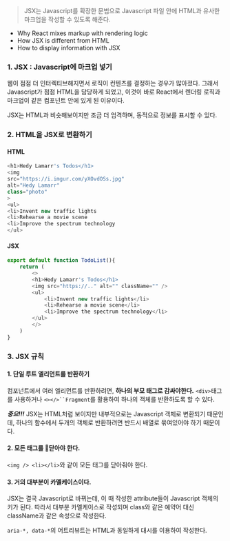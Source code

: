 > JSX는 Javascript를 확장한 문법으로 Javascript 파일 안에 HTML과 유사한 마크업을 작성할 수 있도록 해준다.

- Why React mixes markup with rendering logic
- How JSX is different from HTML
- How to display information with JSX

### 1. JSX : Javascript에 마크업 넣기
웹이 점점 더 인터렉티브해지면서 로직이 컨텐츠를 결정하는 경우가 많아졌다. 그래서 Javascript가 점점 HTML을 담당하게 되었고, 이것이 바로 React에서 렌더링 로직과 마크업이 같은 컴포넌트 안에 있게 된 이유이다.

JSX는 HTML과 비슷해보이지만 조금 더 엄격하며, 동적으로 정보를 표시할 수 있다.

### 2. HTML을 JSX로 변환하기
#### HTML
```javascript
<h1>Hedy Lamarr's Todos</h1>  
<img  
src="https://i.imgur.com/yXOvdOSs.jpg"  
alt="Hedy Lamarr"  
class="photo"  
>  
<ul>  
<li>Invent new traffic lights  
<li>Rehearse a movie scene  
<li>Improve the spectrum technology  
</ul>
```

#### JSX
```javascript
export default function TodoList(){
	return (
		<>
		<h1>Hedy Lamarr's Todos</h1>  
		<img src="https://.." alt="" className="" />
		<ul>
			<li>Invent new traffic lights</li>
			<li>Rehearse a movie scene</li>
			<li>Improve the spectrum technology</li>
		</ul>
		</>
	)
}
```

### 3. JSX 규칙
#### 1. 단일 루트 엘리먼트를 반환하기
컴포넌트에서 여러 엘리먼트를 반환하려면, **하나의 부모 태그로 감싸야한다.**
`<div>`태그를 사용하거나 `<></>``Fragment`를 활용하여 하나의 객체를 반환하도록 할 수 있다.

***중요!!!***
JSX는 HTML처럼 보이지만 내부적으로는 Javascript 객체로 변환되기 때문인데, 하나의 함수에서 두개의 객체로 반환하려면 반드시 배열로 묶여있어야 하기 때문이다. 

#### 2. 모든 태그를 닫아야 한다.
`<img /> <li></li>`와 같이 모든 태그를 닫아줘야 한다.

#### 3. 거의 대부분이 카멜케이스이다.
JSX는 결국 Javascript로 바뀌는데, 이 때 작성한 attribute들이 Javascript 객체의 키가 된다. 따라서 대부분 카멜케이스로 작성되며 class와 같은 예약어 대신 className과 같은 속성으로 작성한다.

`aria-*, data-*`의 어트리뷰트는 HTML과 동일하게 대시를 이용하여 작성한다.
